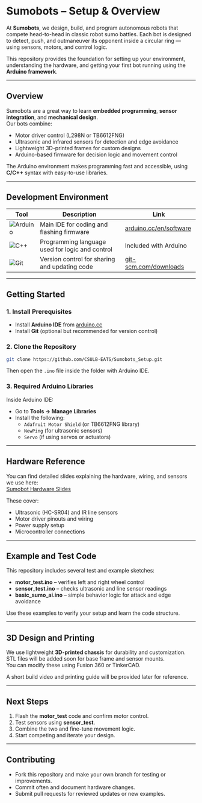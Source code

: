 # Sumobots – Setup & Overview

At **Sumobots**, we design, build, and program autonomous robots that compete head-to-head in classic robot sumo battles. Each bot is designed to detect, push, and outmaneuver its opponent inside a circular ring — using sensors, motors, and control logic.

This repository provides the foundation for setting up your environment, understanding the hardware, and getting your first bot running using the **Arduino framework**.

---

## Overview

Sumobots are a great way to learn **embedded programming**, **sensor integration**, and **mechanical design**.  
Our bots combine:
- Motor driver control (L298N or TB6612FNG)
- Ultrasonic and infrared sensors for detection and edge avoidance
- Lightweight 3D-printed frames for custom designs
- Arduino-based firmware for decision logic and movement control

The Arduino environment makes programming fast and accessible, using **C/C++** syntax with easy-to-use libraries.

---

## Development Environment

| Tool | Description | Link |
|------|--------------|------|
| ![Arduino](https://img.shields.io/badge/Arduino-00979D?style=flat&logo=arduino&logoColor=white) | Main IDE for coding and flashing firmware | [arduino.cc/en/software](https://www.arduino.cc/en/software) |
| ![C++](https://img.shields.io/badge/Language-C++-00599C?style=flat&logo=cplusplus&logoColor=white) | Programming language used for logic and control | Included with Arduino |
| ![Git](https://img.shields.io/badge/Git-F05032?style=flat&logo=git&logoColor=white) | Version control for sharing and updating code | [git-scm.com/downloads](https://git-scm.com/downloads) |

---

## Getting Started

### 1. Install Prerequisites
- Install **Arduino IDE** from [arduino.cc](https://www.arduino.cc/en/software)
- Install **Git** (optional but recommended for version control)

### 2. Clone the Repository
```bash
git clone https://github.com/CSULB-EATS/Sumobots_Setup.git
```
Then open the `.ino` file inside the folder with Arduino IDE.

### 3. Required Arduino Libraries
Inside Arduino IDE:
- Go to **Tools → Manage Libraries**
- Install the following:
  - `Adafruit Motor Shield` (or TB6612FNG library)
  - `NewPing` (for ultrasonic sensors)
  - `Servo` (if using servos or actuators)

---

## Hardware Reference

You can find detailed slides explaining the hardware, wiring, and sensors we use here:  
[Sumobot Hardware Slides](https://drive.google.com/drive/folders/1S9FP2EvXtrS5c7e565gXXx5AJh_Npgl7?usp=drive_link)

These cover:
- Ultrasonic (HC-SR04) and IR line sensors
- Motor driver pinouts and wiring
- Power supply setup
- Microcontroller connections

---

## Example and Test Code

This repository includes several test and example sketches:
- **motor_test.ino** – verifies left and right wheel control
- **sensor_test.ino** – checks ultrasonic and line sensor readings
- **basic_sumo_ai.ino** – simple behavior logic for attack and edge avoidance

Use these examples to verify your setup and learn the code structure.

---

## 3D Design and Printing

We use lightweight **3D-printed chassis** for durability and customization.  
STL files will be added soon for base frame and sensor mounts.  
You can modify these using Fusion 360 or TinkerCAD.

A short build video and printing guide will be provided later for reference.

---

## Next Steps

1. Flash the **motor_test** code and confirm motor control.  
2. Test sensors using **sensor_test**.  
3. Combine the two and fine-tune movement logic.  
4. Start competing and iterate your design.

---

## Contributing

- Fork this repository and make your own branch for testing or improvements.  
- Commit often and document hardware changes.  
- Submit pull requests for reviewed updates or new examples.
